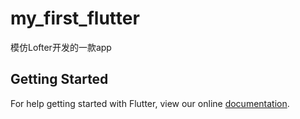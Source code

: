 # my_first_flutter

模仿Lofter开发的一款app

## Getting Started

For help getting started with Flutter, view our online
[documentation](https://flutter.io/).
